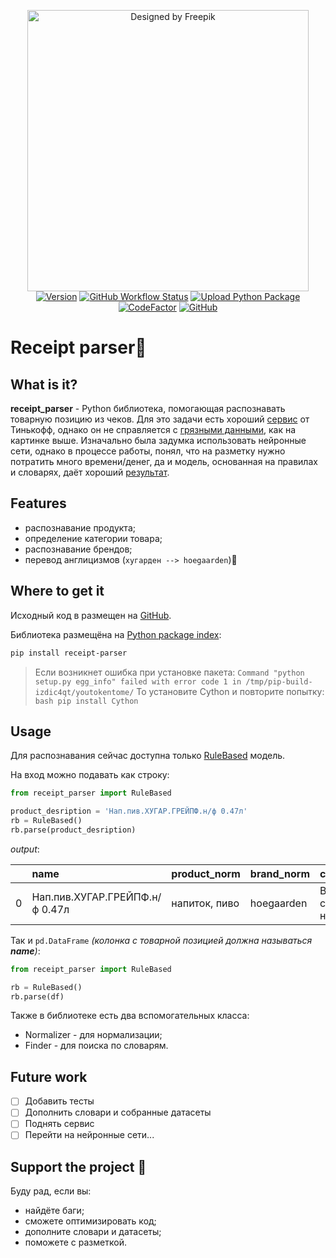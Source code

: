<p align='center'>
	<img src="https://i.ibb.co/P6HGqnf/receipt.png" width="450" title="Designed by Freepik">
 <br>
 <a href='https://pypi.org/project/receipt-parser/'><img alt="Version" src="https://img.shields.io/pypi/v/receipt-parser?logo=pypi&logoColor=FFE873"></a>
   <a href='https://github.com/slgero/receipt_parser/actions?query=workflow%3Abuild'><img alt="GitHub Workflow Status" src="https://github.com/slgero/receipt_parser/workflows/build/badge.svg"></a>
   <a href='https://github.com/slgero/receipt_parser/actions?query=workflow%3A%22Upload+Python+Package%22'><img alt="Upload Python Package"
src="https://github.com/slgero/receipt_parser/workflows/Upload%20Python%20Package/badge.svg"></a>
   <a href="https://www.codefactor.io/repository/github/slgero/receipt_parser"><img src="https://www.codefactor.io/repository/github/slgero/receipt_parser/badge" alt="CodeFactor" /></a>
  <a href='https://opensource.org/licenses/MIT'><img alt="GitHub" src="https://img.shields.io/github/license/slgero/receipt_parser"></a><br> 
</p>

# Receipt parser🧾
## What is it?
**receipt_parser** - Python библиотека, помогающая распознавать товарную позицию из чеков. Для это задачи есть хороший [сервис](https://receiptnlp.tinkoff.ru/#/) от Тинькофф, однако он не справляется с [грязными данными](https://proverkacheka.com/check/9282000100225162-17705-420231526), как на картинке выше. Изначально была задумка использовать нейронные сети, однако в процессе работы, понял, что на разметку нужно потратить много времени/денег, да и модель, основанная на правилах и словарях, даёт хороший [результат](https://github.com/slgero/receipt_parser/tree/master/receipt_parser/benchmarks).

## Features
* распознавание продукта;
* определение категории товара;
* распознавание брендов;
* перевод англицизмов (`хугарден --> hoegaarden`)🍺


## Where to get it
Исходный код в размещен на [GitHub](https://github.com/slgero/receipt_parser).

Библиотека размещёна на [Python package index](https://pypi.org/project/receipt-parser/):
```bash
pip install receipt-parser
```
>Если возникнет ошибка при установке пакета:
>`Command "python setup.py egg_info" failed with error code 1 in /tmp/pip-build-izdic4qt/youtokentome/`
>То установите Cython и повторите попытку:
	```bash
	pip install Cython
	```

## Usage
Для распознавания сейчас доступна только [RuleBased](https://github.com/slgero/receipt_parser/blob/master/receipt_parser/receipt_parser.py#L75) модель.

На вход можно подавать как строку:
```python
from receipt_parser import RuleBased

product_desription = 'Нап.пив.ХУГАР.ГРЕЙПФ.н/ф 0.47л'
rb = RuleBased()
rb.parse(product_desription)
```
 *output*:
 
|    | name                           | product_norm   | brand_norm   | cat_norm            |
|---:|:-------------------------------|:---------------|:-------------|:--------------------|
|  0 | Нап.пив.ХУГАР.ГРЕЙПФ.н/ф 0.47л | напиток, пиво  | hoegaarden   | Воды, соки, напитки |

Так и `pd.DataFrame` *(колонка с товарной позицией должна называться __name__)*:
```python
from receipt_parser import RuleBased

rb = RuleBased()
rb.parse(df)
```
Также в библиотеке есть два вспомогательных класса:
* Normalizer - для нормализации;
* Finder - для поиска по словарям.

## Future work

 - [ ] Добавить тесты
 - [ ] Дополнить словари и собранные датасеты
 - [ ] Поднять сервис
 - [ ] Перейти на нейронные сети...

## Support the project 🤗
Буду рад, если вы:
* найдёте баги;
* сможете оптимизировать код;
* дополните словари и датасеты;
* поможете с разметкой.
<!--stackedit_data:
eyJoaXN0b3J5IjpbNTA0MTkyODBdfQ==
-->